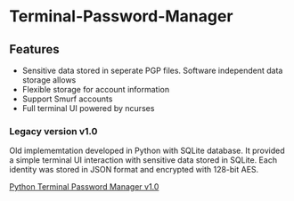 # Terminal-Password-Manager

## Features
- Sensitive data stored in seperate PGP files. Software independent data storage allows 
- Flexible storage for account information
- Support Smurf accounts
- Full terminal UI powered by ncurses



### Legacy version v1.0

Old implememtation developed in Python with SQLite database. It provided a simple terminal UI interaction with sensitive data stored in SQLite. Each identity was stored in JSON format and encrypted with 128-bit AES.

[Python Terminal Password Manager v1.0](https://github.com/ivanplex/Terminal-Password-Manager/tree/V1.0)
